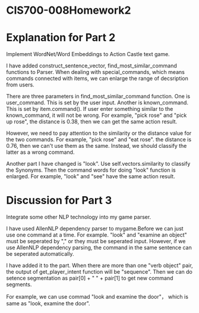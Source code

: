# CIS700-008Homework2

# Explanation for Part 2
Implement WordNet/Word Embeddings to Action Castle text game. 

I have added construct_sentence_vector, find_most_similar_command functions to Parser. When dealing with special_commands, which means commands connected with items, we can enlarge the range of decsription from users.

There are three parameters in find_most_similar_command function. One is user_command. This is set by the user input. Another is known_command. This is set by item.command(). If user enter something similar to the known_command, it will not be wrong. For example, "pick rose" and "pick up rose", the distance is 0.38, then we can get the same action result.

However, we need to pay attention to the similarity or the distance value for the two commands. For example, "pick rose" and "eat rose". the distance is 0.76, then we can't use them as the same. Instead, we should classify the latter as a wrong command. 

Another part I have changed is "look". Use self.vectors.similarity to classify the 
Synonyms. Then the command words for doing "look" function is enlarged. For example, "look" and "see" have the same action result.
  
# Discussion for Part 3
Integrate some other NLP technology into my game parser.

I have used AllenNLP dependency parser to mygame.Before we can just use one command at a time. For example. "look" and "examine an object" must be seperated by "," or they must be seperated input. However, if we use AllenNLP dependency parsing, the command in the same sentence can be seperated automatically.

I have added it to the part. When there are more than one "verb object" pair, the output of get_player_intent function will be "sequence". Then we can do setence segmentation as pair[0] + " " + pair[1] to get new command segments.

For example, we can use commad "look and examine the door"， which is same as "look, examine the door". 
